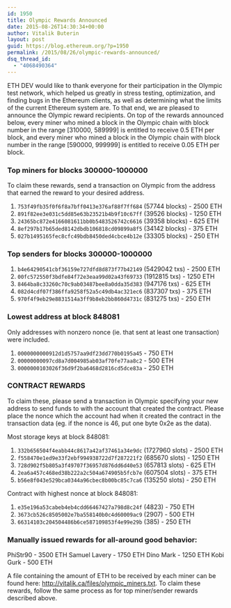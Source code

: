 ```yaml
---
id: 1950
title: Olympic Rewards Announced
date: 2015-08-26T14:30:34+00:00
author: Vitalik Buterin
layout: post
guid: https://blog.ethereum.org/?p=1950
permalink: /2015/08/26/olympic-rewards-announced/
dsq_thread_id:
  - "4068490364"
---
```

ETH DEV would like to thank everyone for their participation in the Olympic test network, which helped us greatly in stress testing, optimization, and finding bugs in the Ethereum clients, as well as determining what the limits of the current Ethereum system are. To that end, we are pleased to announce the Olympic reward recipients. On top of the rewards announced below, every miner who mined a block in the Olympic chain with block number in the range [310000, 589999] is entitled to receive 0.5 ETH per block, and every miner who mined a block in the Olympic chain with block number in the range [590000, 999999] is entitled to receive 0.05 ETH per block.

<h3>Top miners for blocks 300000-1000000</h3>

To claim these rewards, send a transaction on Olympic from the address that earned the reward to your desired address.

<ol>
<li><code>753f49fb35f0f6f8a7bff0413e376af88f7ff684</code> (57744 blocks) - 2500 ETH</li>
<li><code>891f82ee3e031c5dd85e63b23521b4b9f10c67ff</code> (39526 blocks) - 1250 ETH</li>
<li><code>24365bc872e4166081611bb0b5483526742c6616</code> (39358 blocks) - 625 ETH</li>
<li><code>8ef297b17b65ded8142dbdb106818cd09899a8f5</code> (34142 blocks) - 375 ETH</li>
<li><code>027b1495165fec8cfc49bdb8450ded4cbce4b12e</code> (33305 blocks) - 250 ETH</li>
</ol>

<h3>Top senders for blocks 300000-1000000</h3>

<ol>
<li><code>b4e64290541cbf36159e727dfd8d873f77b42149</code> (5429042 txs) - 2500 ETH</li>
<li><code>00fc572550f3bdfe84f72e3eaa99d02a43f69733</code> (1912815 txs) - 1250 ETH</li>
<li><code>8464ba8c33260c70c9ab03487bee8a0dda35d383</code> (947176 txs) - 625 ETH</li>
<li><code>082d4cdf07f386ffa9258f52a5c49db4ac321ec6</code> (837307 txs) - 375 ETH</li>
<li><code>970f4f9eb29e8831514a3ff9b8eb2bb860d4731c</code> (831275 txs) - 250 ETH</li>
</ol>

<h3>Lowest address at block 848081</h3>

Only addresses with nonzero nonce (ie. that sent at least one transaction) were included.

<ol>
<li><code>0000000000912d1d5757aa9df23dd770b0195a45</code> - 750 ETH</li>
<li><code>00000000097cd8a7d004985ab03af70fe77aa8c2</code> - 500 ETH</li>
<li><code>0000000103026f36d9f2ba6468d2816cd5dce83a</code> - 250 ETH</li>
</ol>

### CONTRACT REWARDS

To claim these, please send a transaction in Olympic specifying your new address to send funds to with the account that created the contract. Please place the nonce which the account had when it created the contract in the transaction data (eg. if the nonce is 46, put one byte 0x2e as the data).

Most storage keys at block 848081:

<ol>
<li><code>332b656504f4eabb44c8617a42af37461a34e9dc</code> (1727960 slots) - 2500 ETH</li>
<li><code>f558470e1ed9e33f2ebf994938722d7f287221f2</code> (685670 slots) - 1250 ETH</li>
<li><code>728d902f5b805a3f49707f36957d876dd6d40e53</code> (657813 slots) - 625 ETH</li>
<li><code>2ea6a457c468ed38b222a2c504a674905b5fcb7e</code> (607504 slots) - 375 ETH</li>
<li><code>b56e8f043e529bca0344a96cbec8b00bc85c7ca6</code> (135250 slots) - 250 ETH</li>
</ol>

Contract with highest nonce at block 848081:

<ol>
<li><code>e35e196a53cabeb4eb4cdd66467427a798d8c24f</code> (4823) - 750 ETH</li>
<li><code>3673cb526c8505002e7ba558140b0c4d60009ac9</code> (2907) - 500 ETH</li>
<li><code>66314103c204504486b6ce587109853f4e99e29b</code> (385) - 250 ETH</li>
</ol>

### Manually issued rewards for all-around good behavior:

PhiStr90 - 3500 ETH
Samuel Lavery - 1750 ETH
Dino Mark - 1250 ETH
Kobi Gurk - 500 ETH

A file containing the amount of ETH to be received by each miner can be found here: <a href="http://vitalik.ca/files/olympic_miners.txt">http://vitalik.ca/files/olympic_miners.txt</a>. To claim these rewards, follow the same process as for top miner/sender rewards described above.